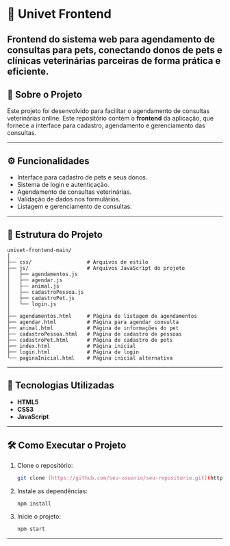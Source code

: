 
# 🐾 Univet Frontend

Frontend do sistema web para agendamento de consultas para pets, conectando donos de pets e clínicas veterinárias parceiras de forma prática e eficiente.
---

## 📖 Sobre o Projeto
Este projeto foi desenvolvido para facilitar o agendamento de consultas veterinárias online. Este repositório contém o **frontend** da aplicação, que fornece a interface para cadastro, agendamento e gerenciamento das consultas.

---

## ⚙️ Funcionalidades
- Interface para cadastro de pets e seus donos.
- Sistema de login e autenticação.
- Agendamento de consultas veterinárias.
- Validação de dados nos formulários.
- Listagem e gerenciamento de consultas.

---

## 📂 Estrutura do Projeto

```
univet-frontend-main/
│
├── css/                  # Arquivos de estilo
├── js/                   # Arquivos JavaScript do projeto
│   ├── agendamentos.js
│   ├── agendar.js
│   ├── animal.js
│   ├── cadastroPessoa.js
│   ├── cadastroPet.js
│   └── login.js
│
├── agendamentos.html     # Página de listagem de agendamentos
├── agendar.html          # Página para agendar consulta
├── animal.html           # Página de informações do pet
├── cadastroPessoa.html   # Página de cadastro de pessoas
├── cadastroPet.html      # Página de cadastro de pets
├── index.html            # Página inicial
├── login.html            # Página de login
└── paginaInicial.html    # Página inicial alternativa
```

---

## 🚀 Tecnologias Utilizadas
- **HTML5**
- **CSS3**
- **JavaScript**

---

## 🛠️ Como Executar o Projeto

1. Clone o repositório:
   ```bash
   git clone [https://github.com/seu-usuario/seu-repositorio.git](https://github.com/justRenzinza/univet-frontend)
   ```

2. Instale as dependências:
   ```bash
   npm install
   ```

3. Inicie o projeto:
   ```bash
   npm start
   ```

---


